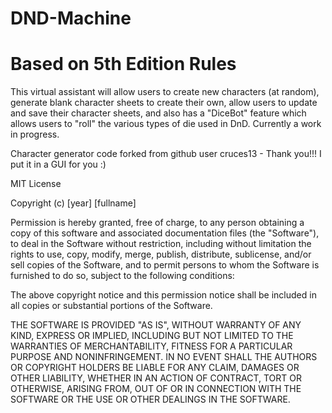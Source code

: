 # DND-Machine
# Based on 5th Edition Rules

This virtual assistant will allow users to create new characters (at random), generate blank character sheets to create their own, allow users to update and save their character sheets, and also has a "DiceBot" feature which allows users to "roll" the various types of die used in DnD.  Currently a work in progress.

Character generator code forked from github user cruces13 - Thank you!!! I put it in a GUI for you :)


MIT License

Copyright (c) [year] [fullname]

Permission is hereby granted, free of charge, to any person obtaining a copy
of this software and associated documentation files (the "Software"), to deal
in the Software without restriction, including without limitation the rights
to use, copy, modify, merge, publish, distribute, sublicense, and/or sell
copies of the Software, and to permit persons to whom the Software is
furnished to do so, subject to the following conditions:

The above copyright notice and this permission notice shall be included in all
copies or substantial portions of the Software.

THE SOFTWARE IS PROVIDED "AS IS", WITHOUT WARRANTY OF ANY KIND, EXPRESS OR
IMPLIED, INCLUDING BUT NOT LIMITED TO THE WARRANTIES OF MERCHANTABILITY,
FITNESS FOR A PARTICULAR PURPOSE AND NONINFRINGEMENT. IN NO EVENT SHALL THE
AUTHORS OR COPYRIGHT HOLDERS BE LIABLE FOR ANY CLAIM, DAMAGES OR OTHER
LIABILITY, WHETHER IN AN ACTION OF CONTRACT, TORT OR OTHERWISE, ARISING FROM,
OUT OF OR IN CONNECTION WITH THE SOFTWARE OR THE USE OR OTHER DEALINGS IN THE
SOFTWARE.
